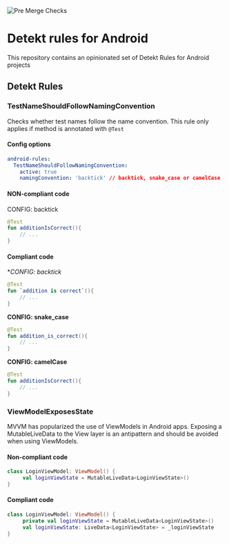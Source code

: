 ![Pre Merge Checks](https://github.com/wesjon/android-linters/workflows/Pre-merge%20checks/badge.svg)

# Detekt rules for Android

This repository contains an opinionated set of Detekt Rules for Android projects


## Detekt Rules


### TestNameShouldFollowNamingConvention

Checks whether test names follow the name convention. This rule only applies if method is annotated with `@Test`

#### Config options

```yml
android-rules:
  TestNameShouldFollowNamingConvention:
    active: true
    namingConvention: 'backtick' // backtick, snake_case or camelCase
```

#### NON-compliant code

CONFIG: backtick
```kotlin
@Test
fun additionIsCorrect(){
    // ...
}
```
#### Compliant code

**CONFIG: backtick*
```kotlin
@Test
fun `addition is correct`(){
    // ...
}
```

**CONFIG: snake_case**
```kotlin
@Test
fun addition_is_correct(){
    // ...
}
```

**CONFIG: camelCase**
```kotlin
@Test
fun additionIsCorrect(){
    // ...
}
```

### ViewModelExposesState

MVVM has popularized the use of ViewModels in Android apps. Exposing a MutableLiveData to the View layer is an antipattern and should be avoided when using ViewModels.

#### Non-compliant code

```kotlin
class LoginViewModel: ViewModel() {
     val loginViewState = MutableLiveData<LoginViewState>()
}
```

#### Compliant code
```kotlin
class LoginViewModel: ViewModel() {
     private val loginViewState = MutableLiveData<LoginViewState>()
     val loginViewState: LiveData<LoginViewState> = _loginViewState
}
```